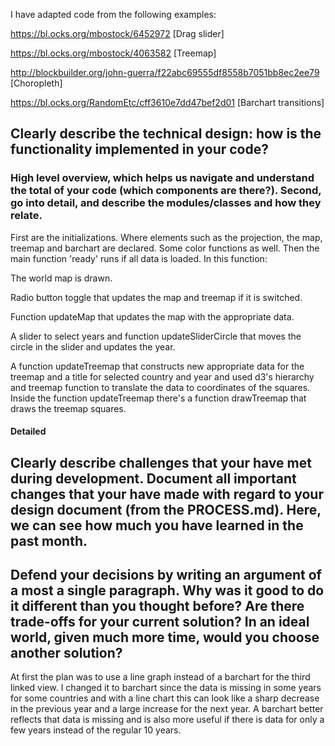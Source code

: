 I have adapted code from the following examples:

https://bl.ocks.org/mbostock/6452972 [Drag slider]

https://bl.ocks.org/mbostock/4063582 [Treemap]

http://blockbuilder.org/john-guerra/f22abc69555df8558b7051bb8ec2ee79 [Choropleth]

https://bl.ocks.org/RandomEtc/cff3610e7dd47bef2d01 [Barchart transitions]

## Clearly describe the technical design: how is the functionality implemented in your code?

### High level overview, which helps us navigate and understand the total of your code (which components are there?). Second, go into detail, and describe the modules/classes and how they relate.

First are the initializations. Where elements such as the projection, the map, treemap and barchart are declared. Some color functions as well.
Then the main function 'ready' runs if all data is loaded. In this function:

The world map is drawn.

Radio button toggle that updates the map and treemap if it is switched.

Function updateMap that updates the map with the appropriate data.

A slider to select years and function updateSliderCircle that moves the circle in the slider and updates the year.

A function updateTreemap that constructs new appropriate data for the treemap and a title for selected country and year and used d3's hierarchy and treemap function to translate the data to coordinates of the squares. Inside the function updateTreemap there's a function drawTreemap that draws the treemap squares.

#### Detailed 

## Clearly describe challenges that your have met during development. Document all important changes that your have made with regard to your design document (from the PROCESS.md). Here, we can see how much you have learned in the past month.


## Defend your decisions by writing an argument of a most a single paragraph. Why was it good to do it different than you thought before? Are there trade-offs for your current solution? In an ideal world, given much more time, would you choose another solution?
At first the plan was to use a line graph instead of a barchart for the third linked view. I changed it to barchart since the data is missing in some years for some countries and with a line chart this can look like a sharp decrease in the previous year and a large increase for the next year. A barchart better reflects that data is missing and is also more useful if there is data for only a few years instead of the regular 10 years.
